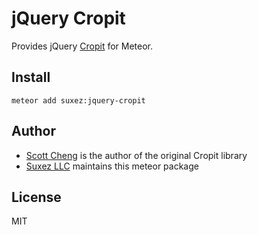 # jQuery Cropit

Provides jQuery [Cropit](http://scottcheng.github.io/cropit/) for Meteor.

## Install

    meteor add suxez:jquery-cropit

## Author

 * [Scott Cheng](https://github.com/scottcheng) is the author of the original Cropit library
 * [Suxez LLC](https://github.com/SuxezLLC) maintains this meteor package

## License

MIT
